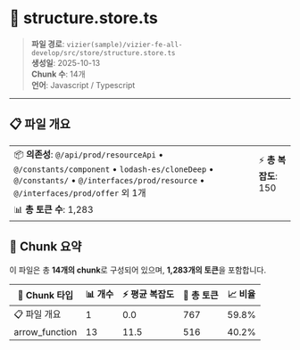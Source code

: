 # 📄 structure.store.ts

> **파일 경로**: `vizier(sample)/vizier-fe-all-develop/src/store/structure.store.ts`  
> **생성일**: 2025-10-13  
> **Chunk 수**: 14개  
> **언어**: Javascript / Typescript
---


## 📋 파일 개요

| | |
|--|--|
| 📦 **의존성**: `@/api/prod/resourceApi` • `@/constants/component` • `lodash-es/cloneDeep` • `@/constants/` • `@/interfaces/prod/resource` • `@/interfaces/prod/offer` 외 1개 | ⚡ **총 복잡도**: 150 |
| 📊 **총 토큰 수**: 1,283 |  |






## 🧩 Chunk 요약

이 파일은 총 **14개의 chunk**로 구성되어 있으며, **1,283개의 토큰**을 포함합니다.

| 🧩 Chunk 타입 | 📊 개수 | ⚡ 평균 복잡도 | 📝 총 토큰 | 📈 비율 |
|---------------|--------|-------------|----------|--------|
| 📋 파일 개요 | 1 | 0.0 | 767 | 59.8% |
| arrow_function | 13 | 11.5 | 516 | 40.2% |

